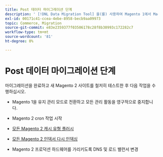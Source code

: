 ```yaml
---
title: Post 데이터 마이그레이션 단계
description: ' [!DNL Data Migration Tool] 을(를) 사용하여 Magento 1에서 Magento 2로 데이터를 마이그레이션한 후 수행해야 할 단계를 알아봅니다.'
exl-id: 00171c41-ccea-4ebe-8958-becb9aa09973
topic: Commerce, Migration
source-git-commit: e83e2359377f03506178c28f8b30993c172282c7
workflow-type: tm+mt
source-wordcount: '81'
ht-degree: 0%

---
```


# Post 데이터 마이그레이션 단계

마이그레이션을 완료하고 새 Magento 2 사이트를 철저히 테스트한 후 다음 작업을 수행하십시오.

* Magento 1을 유지 관리 모드로 전환하고 모든 관리 활동을 영구적으로 중지합니다.

* Magento 2 cron 작업 시작

* [모든 Magento 2 캐시 유형 플러시](../../../configuration/cli/manage-cache.md#clean-and-flush-cache-types)

* [모든 Magento 2 인덱서 다시 인덱싱](../../../configuration/cli/manage-indexers.md#reindex)

* Magento 2 프로덕션 하드웨어를 가리키도록 DNS 및 로드 밸런서 변경
